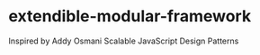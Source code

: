 extendible-modular-framework
============================

Inspired by Addy Osmani Scalable JavaScript Design Patterns
